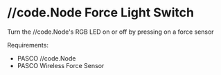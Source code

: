 # /\/code.Node Force Light Switch
Turn the /\/code.Node's RGB LED on or off by pressing on a force sensor

Requirements:  
* PASCO /\/code.Node
* PASCO Wireless Force Sensor
